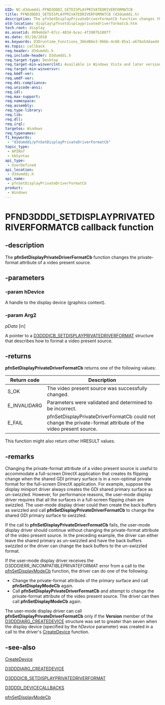 ```yaml
---
UID: NC:d3dumddi.PFND3DDDI_SETDISPLAYPRIVATEDRIVERFORMATCB
title: PFND3DDDI_SETDISPLAYPRIVATEDRIVERFORMATCB (d3dumddi.h)
description: The pfnSetDisplayPrivateDriverFormatCb function changes the private-format attribute of a video present source.
old-location: display\pfnsetdisplayprivatedriverformatcb.htm
tech.root: display
ms.assetid: 499e6de7-67cc-4834-bcec-4f3907b180f7
ms.date: 05/10/2018
ms.keywords: D3Druntime_Functions_36bd86e3-96bb-4c68-85a1-a678a54daed4.xml, PFND3DDDI_SETDISPLAYPRIVATEDRIVERFORMATCB, PFND3DDDI_SETDISPLAYPRIVATEDRIVERFORMATCB callback, d3dumddi/pfnSetDisplayPrivateDriverFormatCb, display.pfnsetdisplayprivatedriverformatcb, pfnSetDisplayPrivateDriverFormatCb, pfnSetDisplayPrivateDriverFormatCb callback function [Display Devices]
ms.topic: callback
req.header: d3dumddi.h
req.include-header: D3dumddi.h
req.target-type: Desktop
req.target-min-winverclnt: Available in Windows Vista and later versions of the Windows operating systems.
req.target-min-winversvr: 
req.kmdf-ver: 
req.umdf-ver: 
req.ddi-compliance: 
req.unicode-ansi: 
req.idl: 
req.max-support: 
req.namespace: 
req.assembly: 
req.type-library: 
req.lib: 
req.dll: 
req.irql: 
targetos: Windows
req.typenames: 
f1_keywords:
 - "d3dumddi/pfnSetDisplayPrivateDriverFormatCb"
topic_type:
 - APIRef
 - kbSyntax
api_type:
 - UserDefined
api_location:
 - d3dumddi.h
api_name:
 - pfnSetDisplayPrivateDriverFormatCb
product:
 - Windows
---
```


# PFND3DDDI_SETDISPLAYPRIVATEDRIVERFORMATCB callback function

## -description

The <b>pfnSetDisplayPrivateDriverFormatCb</b> function changes the private-format attribute of a video present source.

## -parameters

### -param hDevice

A handle to the display device (graphics context).

### -param Arg2

*pData* [in]

A pointer to a <a href="https://docs.microsoft.com/windows-hardware/drivers/ddi/content/d3dumddi/ns-d3dumddi-_d3dddicb_setdisplayprivatedriverformat">D3DDDICB_SETDISPLAYPRIVATEDRIVERFORMAT</a> structure that describes how to format a video present source.

## -returns

<b>pfnSetDisplayPrivateDriverFormatCb</b> returns one of the following values:

|Return code|Description|
|--- |--- |
|S_OK|The video present source was successfully changed.|
|E_INVALIDARG|Parameters were validated and determined to be incorrect.|
|E_FAIL|pfnSetDisplayPrivateDriverFormatCb could not change the private-format attribute of the video present source.|

This function might also return other HRESULT values.

## -remarks

Changing the private-format attribute of a video present source is useful to accommodate a full-screen DirectX application that creates its flipping change when the shared GDI primary surface is in a non-optimal private format for the full-screen DirectX application. For example, suppose the display miniport driver always creates the GDI shared primary surface as un-swizzled. However, for performance reasons, the user-mode display driver requires that all the surfaces in a full-screen flipping chain are swizzled. The user-mode display driver could then create the back buffers as swizzled and call <b>pfnSetDisplayPrivateDriverFormatCb</b> to change the shared GDI primary surface to swizzled.

If the call to <b>pfnSetDisplayPrivateDriverFormatCb</b> fails, the user-mode display driver should continue without changing the private-format attribute of the video present source. In the preceding example, the driver can either leave the shared primary as un-swizzled and have the back buffers swizzled or the driver can change the back buffers to the un-swizzled format.

If the user-mode display driver receives the D3DDDIERR_INCOMPATIBLEPRIVATEFORMAT error from a call to the <a href="https://docs.microsoft.com/windows-hardware/drivers/ddi/content/d3dumddi/nc-d3dumddi-pfnd3dddi_setdisplaymodecb">pfnSetDisplayModeCb</a> function, the driver can do one of the following:

<ul>
<li>
Change the private-format attribute of the primary surface and call <b>pfnSetDisplayModeCb</b> again.

</li>
<li>
Call <b>pfnSetDisplayPrivateDriverFormatCb</b> and attempt to change the private-format attribute of the video present source. The driver can then call <b>pfnSetDisplayModeCb</b> again. 

</li>
</ul>
The user-mode display driver can call <b>pfnSetDisplayPrivateDriverFormatCb</b> only if the <b>Version</b> member of the <a href="https://docs.microsoft.com/windows-hardware/drivers/ddi/content/d3dumddi/ns-d3dumddi-_d3dddiarg_createdevice">D3DDDIARG_CREATEDEVICE</a> structure was set to greater than seven when the display device (specified by the <i>hDevice</i> parameter) was created in a call to the driver's <a href="https://docs.microsoft.com/windows-hardware/drivers/ddi/content/d3dumddi/nc-d3dumddi-pfnd3dddi_createdevice">CreateDevice</a> function.

## -see-also

<a href="https://docs.microsoft.com/windows-hardware/drivers/ddi/content/d3dumddi/nc-d3dumddi-pfnd3dddi_createdevice">CreateDevice</a>



<a href="https://docs.microsoft.com/windows-hardware/drivers/ddi/content/d3dumddi/ns-d3dumddi-_d3dddiarg_createdevice">D3DDDIARG_CREATEDEVICE</a>



<a href="https://docs.microsoft.com/windows-hardware/drivers/ddi/content/d3dumddi/ns-d3dumddi-_d3dddicb_setdisplayprivatedriverformat">D3DDDICB_SETDISPLAYPRIVATEDRIVERFORMAT</a>



<a href="https://docs.microsoft.com/windows-hardware/drivers/ddi/content/d3dumddi/ns-d3dumddi-_d3dddi_devicecallbacks">D3DDDI_DEVICECALLBACKS</a>



<a href="https://docs.microsoft.com/windows-hardware/drivers/ddi/content/d3dumddi/nc-d3dumddi-pfnd3dddi_setdisplaymodecb">pfnSetDisplayModeCb</a>

